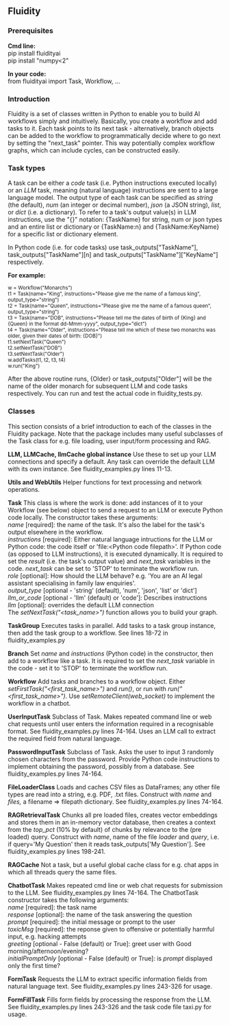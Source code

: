 ## Fluidity

### Prerequisites
**Cmd line:**\
pip install fluidityai\
pip install "numpy<2"

**In your code:**\
from fluidityai import Task, Workflow, ...

### Introduction
Fluidity is a set of classes written in Python to enable you to build AI workflows simply and intuitively. Basically, you create a workflow and add tasks to it. Each task points to its next task - alternatively, branch objects can be added to the workflow to programmatically decide where to go next by setting the "next_task" pointer. This way potentially complex workflow graphs, which can include cycles, can be constructed easily.

### Task types
A task can be either a *code* task (i.e. Python instructions executed locally) or an *LLM* task, meaning (natural language) instructions are sent to a large language model. The output type of each task can be specified as *string* (the default), *num* (an integer or decimal number), *json* (a JSON string), *list*, or *dict* (i.e. a dictionary). To refer to a task's output value(s) in LLM instructions, use the "{}" notation: {TaskName} for string, num or json types and an entire list or dictionary or {TaskName:n} and {TaskName:KeyName} for a specific list or dictionary element.

In Python code (i.e. for code tasks) use task_outputs["TaskName"], task_outputs["TaskName"][n] and task_outputs["TaskName"]["KeyName"] respectively.

**For example:**

<small>w = Workflow("Monarchs")\
t1 = Task(name="King", instructions="Please give me the name of a famous king", output_type="string")\
t2 = Task(name="Queen", instructions="Please give me the name of a famous queen", output_type="string")\
t3 = Task(name="DOB", instructions="Please tell me the dates of birth of {King} and {Queen} in the format dd-Mmm-yyyy", output_type="dict")\
t4 = Task(name="Older", instructions="Please tell me which of these two monarchs was older, given their dates of birth: {DOB}")\
t1.setNextTask("Queen")\
t2.setNextTask("DOB")\
t3.setNextTask("Older")\
w.addTasks(t1, t2, t3, t4)\
w.run("King")
</small>

After the above routine runs, {Older} or task_outputs["Older"] will be the name of the older monarch for subsequent LLM and code tasks respectively. You can run and test the actual code in fluidity_tests.py.

### Classes
This section consists of a brief introduction to each of the classes in the Fluidity package. Note that the package includes many useful subclasses of the Task class for e.g. file loading, user input/form processing and RAG.

**LLM, LLMCache, llmCache global instance**
Use these to set up your LLM connections and specify a default. Any task can override the default LLM with its own instance. See fluidity_examples.py lines 11-13.

**Utils and WebUtils**
Helper functions for text processing and network operations.

**Task**
This class is where the work is done: add instances of it to your Workflow (see below) object to send a request to an LLM or execute Python code locally. The constructor takes these arguments:\
*name* [required]: the name of the task. It's also the label for the task's output elsewhere in the workflow.\
*instructions* [required]: Either natural language intructions for the LLM or Python code: the code itself or 'file:\<Python code filepath\>'. If Python code (as opposed to LLM instructions), it is executed dynamically. It is required to set the *result* (i.e. the task's output value) and *next_task* variables in the code. *next_task* can be set to 'STOP' to terminate the workflow run.\
*role* [optional]: How should the LLM behave? e.g. 'You are an AI legal assistant specialising in family law enquiries'.\
*output_type* [optional - 'string' (default), 'num', 'json', 'list' or 'dict']\
*llm_or_code* [optional - 'llm' (default) or 'code']: Describes instructions\
*llm* [optional]: overrides the default LLM connection\
The *setNextTask("<task_name>")* function allows you to build your graph.

**TaskGroup**
Executes tasks in parallel. Add tasks to a task group instance, then add the task group to a workflow. See lines 18-72 in fluidity_examples.py

**Branch**
Set *name* and *instructions* (Python code) in the constructor, then add to a workflow like a task. It is required to set the *next_task* variable in the code - set it to 'STOP' to terminate the workflow run.

**Workflow**
Add tasks and branches to a workflow object. Either *setFirstTask("<first_task_name>")* and *run()*, or run with *run("<first_task_name>")*. Use *setRemoteClient(web_socket)* to implement the workflow in a chatbot.

**UserInputTask**
Subclass of Task. Makes repeated command line or web chat requests until user enters the information required in a recognisable format. See fluidity_examples.py lines 74-164. Uses an LLM call to extract the required field from natural language.

**PasswordInputTask**
Subclass of Task. Asks the user to input 3 randomly chosen characters from the password. Provide Python code instructions to implement obtaining the password, possibly from a database. See fluidity_examples.py lines 74-164.

**FileLoaderClass**
Loads and caches CSV files as DataFrames; any other file types are read into a string, e.g. PDF, .txt files. Construct with *name* and *files,* a filename => filepath dictionary. See fluidity_examples.py lines 74-164.

**RAGRetrievalTask**
Chunks all pre loaded files, creates vector embeddings and stores them in an in-memory vector database, then creates
a context from the *top_pct* (10% by default) of chunks by relevance to the (pre loaded) query. Construct with *name*, name of the file *loader* and *query*, i.e. if query='My Question' then it reads task_outputs['My Question']. See fluidity_examples.py lines 198-241.

**RAGCache**
Not a task, but a useful global cache class for e.g. chat apps in which all threads query the same files.

**ChatbotTask**
Makes repeated cmd line or web chat requests for submission to the LLM. See fluidity_examples.py lines 74-164. The ChatbotTask constructor takes the following arguments:\
*name* [required]: the task name\
*response* [optional]: the name of the task answering the question\
*prompt* [required]: the initial message or prompt to the user\
*toxicMsg* [required]: the reponse given to offensive or potentially harmful input, e.g. hacking attempts\
*greeting* [optional - False (default) or True]: greet user with Good morning/afternoon/evening?\
*initialPromptOnly* [optional - False (default) or True]: is *prompt* displayed only the first time?

**FormTask**
Requests the LLM to extract specific information fields from natural language text. See fluidity_examples.py lines 243-326 for usage.

**FormFillTask**
Fills form fields by processing the response from the LLM. See fluidity_examples.py lines 243-326 and the task code file taxi.py for usage.
